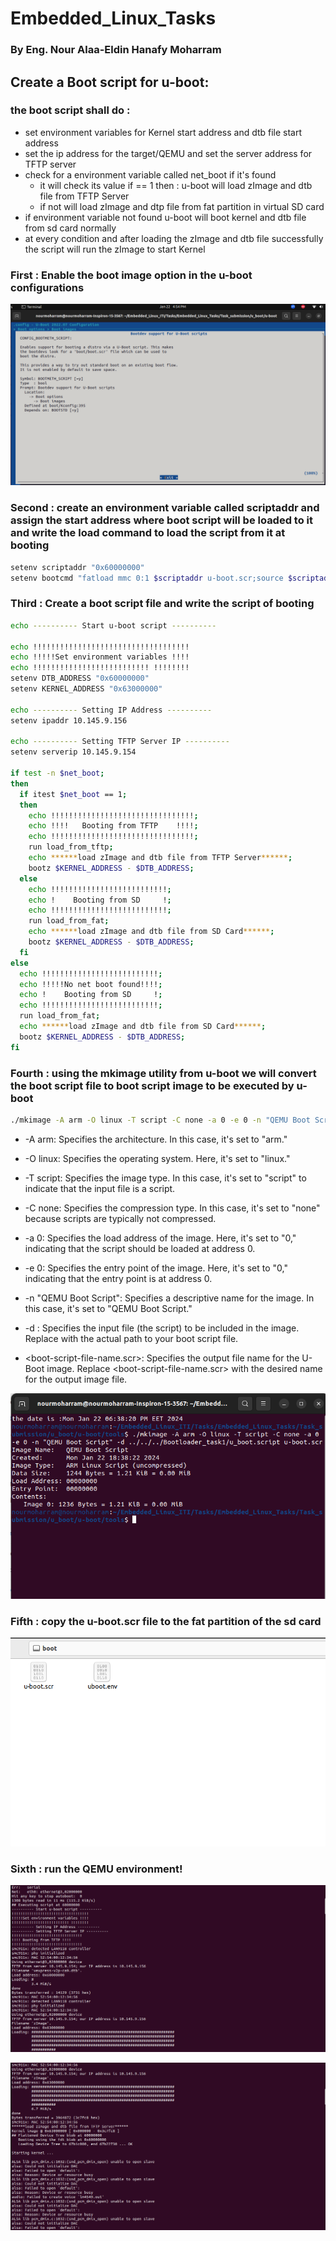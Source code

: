 # Embedded_Linux_Tasks



### By Eng. Nour Alaa-Eldin Hanafy Moharram

## Create a Boot script for u-boot:

### the boot script shall do :

* set environment variables for Kernel start address and dtb file start address
* set the ip address for the target/QEMU and set the server address for TFTP server
* check for a environment variable called net_boot if it's found
  * it will check its value if == 1 then : u-boot will load zImage and dtb file from TFTP Server
  * if not will load zImage and dtp file from fat partition in virtual SD card
* if environment variable not found u-boot will boot kernel and dtb file from sd card normally
* at every condition and after loading the zImage and dtb file successfully the script will run the zImage to start Kernel 



### First : Enable the boot image option in the u-boot configurations

![1](README.assets/bootimageoption.png)

### Second : create an environment variable called scriptaddr and assign the start address where boot script will be loaded to it and write the load command to load the script from it at booting

```bash
setenv scriptaddr "0x60000000"
setenv bootcmd "fatload mmc 0:1 $scriptaddr u-boot.scr;source $scriptaddr"
```



### Third : Create a boot script file and write the script of booting

```bash
echo ---------- Start u-boot script ----------

echo !!!!!!!!!!!!!!!!!!!!!!!!!!!!!!!!!!!
echo !!!!!Set environment variables !!!!
echo !!!!!!!!!!!!!!!!!!!!!!!!!! !!!!!!!!
setenv DTB_ADDRESS "0x60000000"
setenv KERNEL_ADDRESS "0x63000000"

echo ---------- Setting IP Address ----------
setenv ipaddr 10.145.9.156

echo ---------- Setting TFTP Server IP ----------
setenv serverip 10.145.9.154

if test -n $net_boot; 
then 
  if itest $net_boot == 1; 
  then 
    echo !!!!!!!!!!!!!!!!!!!!!!!!!!!!!!!!;
    echo !!!!   Booting from TFTP    !!!!;
    echo !!!!!!!!!!!!!!!!!!!!!!!!!!!!!!!!;
    run load_from_tftp;
    echo ******load zImage and dtb file from TFTP Server******;
    bootz $KERNEL_ADDRESS - $DTB_ADDRESS;
  else 
    echo !!!!!!!!!!!!!!!!!!!!!!!!!!;
    echo !    Booting from SD     !;
    echo !!!!!!!!!!!!!!!!!!!!!!!!!!;
    run load_from_fat;
    echo ******load zImage and dtb file from SD Card******;
    bootz $KERNEL_ADDRESS - $DTB_ADDRESS;
  fi
else 
  echo !!!!!!!!!!!!!!!!!!!!!!!!!!;
  echo !!!!!No net boot found!!!!;
  echo !    Booting from SD     !; 
  echo !!!!!!!!!!!!!!!!!!!!!!!!!!;
  run load_from_fat;
  echo ******load zImage and dtb file from SD Card******;
  bootz $KERNEL_ADDRESS - $DTB_ADDRESS;
fi

```

### Fourth : using the mkimage utility from u-boot we will convert the boot script file to boot script image to be executed by u-boot

```bash
./mkimage -A arm -O linux -T script -C none -a 0 -e 0 -n "QEMU Boot Script" -d <path-to-bootscript>  <boot-script-file-name.scr>
```

* -A arm: Specifies the architecture. In this case, it's set to "arm."

* -O linux: Specifies the operating system. Here, it's set to "linux."

* -T script: Specifies the image type. In this case, it's set to "script" to indicate that the input file is a script.

* -C none: Specifies the compression type. In this case, it's set to "none" because scripts are typically not compressed.

* -a 0: Specifies the load address of the image. Here, it's set to "0," indicating that the script should be loaded at address 0.

* -e 0: Specifies the entry point of the image. Here, it's set to "0," indicating that the entry point is at address 0.

* -n "QEMU Boot Script": Specifies a descriptive name for the image. In this case, it's set to "QEMU Boot Script."

* -d <path-to-bootscript>: Specifies the input file (the script) to be included in the image. Replace <path-to-bootscript> with the actual path to your boot script file.

* <boot-script-file-name.scr>: Specifies the output file name for the U-Boot image. Replace <boot-script-file-name.scr> with the desired name for the output image file.

![2](README.assets/bootscriptimage.png)

### Fifth : copy the u-boot.scr file to the fat partition of the sd card

![3](README.assets/bootscriptimageinfat.png)

### Sixth : run the QEMU environment!

![4](README.assets/result1.png)

![5](README.assets/result2-1705943658572-6.png)
